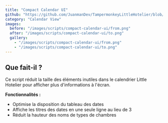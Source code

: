 ```yaml
---
title: "Compact Calendar UI"
github: "https://github.com/JuanmanDev/TampermonkeyLittleHotelier/blob/main/frontdesk/compactCalendarUI.user.js"
category: "Calendar View"
images:
  before: "/images/scripts/compact-calendar-ui/from.png"
  after: "/images/scripts/compact-calendar-ui/to.png"
  gallery:
    - "/images/scripts/compact-calendar-ui/from.png"
    - "/images/scripts/compact-calendar-ui/to.png"
---
```


## Que fait-il ?

Ce script réduit la taille des éléments inutiles dans le calendrier Little Hotelier pour afficher plus d'informations à l'écran.

**Fonctionnalités :**
- Optimise la disposition du tableau des dates
- Affiche les titres des dates en une seule ligne au lieu de 3
- Réduit la hauteur des noms de types de chambres
